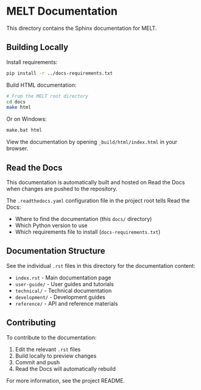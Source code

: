 # MELT Documentation

This directory contains the Sphinx documentation for MELT.

## Building Locally

Install requirements:

```bash
pip install -r ../docs-requirements.txt
```

Build HTML documentation:

```bash
# From the MELT root directory
cd docs
make html
```

Or on Windows:

```bash
make.bat html
```

View the documentation by opening `_build/html/index.html` in your browser.

## Read the Docs

This documentation is automatically built and hosted on Read the Docs when changes are pushed to the repository.

The `.readthedocs.yaml` configuration file in the project root tells Read the Docs:

- Where to find the documentation (this `docs/` directory)
- Which Python version to use
- Which requirements file to install (`docs-requirements.txt`)

## Documentation Structure

See the individual `.rst` files in this directory for the documentation content:

- `index.rst` - Main documentation page
- `user-guide/` - User guides and tutorials
- `technical/` - Technical documentation
- `development/` - Development guides
- `reference/` - API and reference materials

## Contributing

To contribute to the documentation:

1. Edit the relevant `.rst` files
2. Build locally to preview changes
3. Commit and push
4. Read the Docs will automatically rebuild

For more information, see the project README.

